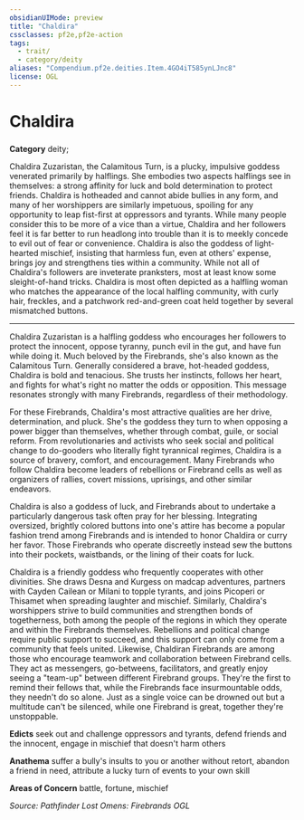 ```yaml
---
obsidianUIMode: preview
title: "Chaldira"
cssclasses: pf2e,pf2e-action
tags:
  - trait/
  - category/deity
aliases: "Compendium.pf2e.deities.Item.4GO4iT585ynLJnc8"
license: OGL
---
```

# Chaldira

### 

**Category** deity; 




Chaldira Zuzaristan, the Calamitous Turn, is a plucky, impulsive goddess venerated primarily by halflings. She embodies two aspects halflings see in themselves: a strong affinity for luck and bold determination to protect friends. Chaldira is hotheaded and cannot abide bullies in any form, and many of her worshippers are similarly impetuous, spoiling for any opportunity to leap fist-first at oppressors and tyrants. While many people consider this to be more of a vice than a virtue, Chaldira and her followers feel it is far better to run headlong into trouble than it is to meekly concede to evil out of fear or convenience. Chaldira is also the goddess of light-hearted mischief, insisting that harmless fun, even at others' expense, brings joy and strengthens ties within a community. While not all of Chaldira's followers are inveterate pranksters, most at least know some sleight-of-hand tricks. Chaldira is most often depicted as a halfling woman who matches the appearance of the local halfling community, with curly hair, freckles, and a patchwork red-and-green coat held together by several mismatched buttons.

* * *

Chaldira Zuzaristan is a halfling goddess who encourages her followers to protect the innocent, oppose tyranny, punch evil in the gut, and have fun while doing it. Much beloved by the Firebrands, she's also known as the Calamitous Turn. Generally considered a brave, hot-headed goddess, Chaldira is bold and tenacious. She trusts her instincts, follows her heart, and fights for what's right no matter the odds or opposition. This message resonates strongly with many Firebrands, regardless of their methodology.

For these Firebrands, Chaldira's most attractive qualities are her drive, determination, and pluck. She's the goddess they turn to when opposing a power bigger than themselves, whether through combat, guile, or social reform. From revolutionaries and activists who seek social and political change to do-gooders who literally fight tyrannical regimes, Chaldira is a source of bravery, comfort, and encouragement. Many Firebrands who follow Chaldira become leaders of rebellions or Firebrand cells as well as organizers of rallies, covert missions, uprisings, and other similar endeavors.

Chaldira is also a goddess of luck, and Firebrands about to undertake a particularly dangerous task often pray for her blessing. Integrating oversized, brightly colored buttons into one's attire has become a popular fashion trend among Firebrands and is intended to honor Chaldira or curry her favor. Those Firebrands who operate discreetly instead sew the buttons into their pockets, waistbands, or the lining of their coats for luck.

Chaldira is a friendly goddess who frequently cooperates with other divinities. She draws Desna and Kurgess on madcap adventures, partners with Cayden Cailean or Milani to topple tyrants, and joins Picoperi or Thisamet when spreading laughter and mischief. Similarly, Chaldira's worshippers strive to build communities and strengthen bonds of togetherness, both among the people of the regions in which they operate and within the Firebrands themselves. Rebellions and political change require public support to succeed, and this support can only come from a community that feels united. Likewise, Chaldiran Firebrands are among those who encourage teamwork and collaboration between Firebrand cells. They act as messengers, go-betweens, facilitators, and greatly enjoy seeing a "team-up" between different Firebrand groups. They're the first to remind their fellows that, while the Firebrands face insurmountable odds, they needn't do so alone. Just as a single voice can be drowned out but a multitude can't be silenced, while one Firebrand is great, together they're unstoppable.

**Edicts** seek out and challenge oppressors and tyrants, defend friends and the innocent, engage in mischief that doesn't harm others

**Anathema** suffer a bully's insults to you or another without retort, abandon a friend in need, attribute a lucky turn of events to your own skill

**Areas of Concern** battle, fortune, mischief

*Source: Pathfinder Lost Omens: Firebrands*
*OGL*